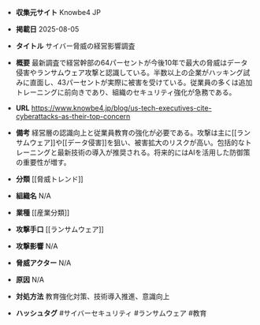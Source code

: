 - **収集元サイト**
Knowbe4 JP

- **掲載日**
2025-08-05

- **タイトル**
サイバー脅威の経営影響調査

- **概要**
最新調査で経営幹部の64パーセントが今後10年で最大の脅威はデータ侵害やランサムウェア攻撃と認識している。半数以上の企業がハッキング試みに直面し、43パーセントが実際に被害を受けている。従業員の多くは追加トレーニングに前向きであり、組織のセキュリティ強化が急務である。

- **URL**
https://www.knowbe4.jp/blog/us-tech-executives-cite-cyberattacks-as-their-top-concern

- **備考**
経営層の認識向上と従業員教育の強化が必要である。攻撃は主に[[ランサムウェア]]や[[データ侵害]]を狙い、被害拡大のリスクが高い。包括的なトレーニングと最新技術の導入が推奨される。将来的にはAIを活用した防御策の重要性が増す。

- **分類**
[[脅威トレンド]]

- **組織名**
N/A

- **業種**
[[産業分類]]

- **攻撃手口**
[[ランサムウェア]]

- **攻撃影響**
N/A

- **脅威アクター**
N/A

- **原因**
N/A

- **対処方法**
教育強化対策、技術導入推進、意識向上

- **ハッシュタグ**
#サイバーセキュリティ #ランサムウェア #教育
